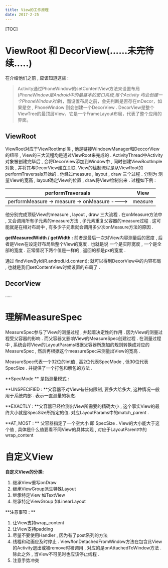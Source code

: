 ```yaml
---
title: View的工作原理
date: 2017-2-25
---
```




[TOC]



# ViewRoot 和 DecorView(......未完待续.....)

在介绍他们之前 , 应该知道这些 :

> Activity通过PhoneWindow的setContentView方法来设置布局(*PhoneWindow是Android中的最基本的窗口系统,每个Activity 均会创建一个PhoneWindow对象*)，而设置布局之前，会先判断是否存在mDecor，如果是空 , PhoneWindow 则会创建一个DecorView . DecorView是整个ViewTree的最顶层View，它是一个FrameLayout布局，代表了整个应用的界面。

## ViewRoot

ViewRoot对应于ViewRootImpl类 , 他是链接WindoewManager和DeccorView的纽带 , View的三大流程均是通过ViewRoot来完成的 . ActivityThread中Activity对象被创建完毕后 , 会将DecorView添加到Window中 , 同时创建ViewRootImple对象 , 并将其与DecorView建立关联. View的绘制流程是从ViewRoot的performTraversals开始的 . 他经过measure , layout , draw 三个过程 . 分别为 测量View的宽高 , layout确定View的位置 , draw将View绘制出来 . 过程如下例 :

|            performTraversals             |  View   |
| :--------------------------------------: | :-----: |
| performMeasure -> measure -> onMeasure ----> | measure |

他分别完成顶级View的measure , layout , draw 三大流程 . 在onMeasure方法中 , 又会调用所有子元素的measure方法  , 子元素重复父容器的measure过程 . 这可能就是在相对布局中  , 有多少子元素就会调用多少次onMeasure方法的原因 . 

**getMeasuredWidth / getWidth :** 前者是最后一次对View内容测量后的宽度 , 后者是View在设定好布局后整个View的宽度 . 也就是说  一个是实际宽度 , 一个是全部的宽度 . 正常情况下两个值是一样的 , 返回的都是px的宽度 .

通过 findViewById(R.androdi.id.content); 就可以得到DecorView中的内容布局 , 也就是我们setContentView时候设置的布局了 . 

## DecorView

.....

# 理解MeasureSpec

MeasureSpec参与了View的测量过程 , 并起着决定性的作用 . 因为View的测量过程受父容器的影响 . 而父容器又影响View的MeasureSpec创建过程 . 在测量过程中 , 系统会将View的LayoutParams根据父容器所施加的规则转换成对应的MeasureSpec , 然后再根据这个measureSpec来测量出View的宽高 . 

MeasureSpec代表一个32位的int值 , 高2位代表SpecMode , 低30位代表SpecSize . 并提供了一个打包和解包的方法 . 

**SpecMode ** 是指测量模式 :

**UNSPECIFIED : **父容器不对View有任何限制,  要多大给多大, 这种情况一般用于系统内部 . 表示一直测量的状态.

**EXACTLY : **父容器已经检测出View所需要的精确大小 , 这个事实View的最终大小就是SpecSize所指定的值. 对应LayoutParams中的match_parent .

**AT_MOST : ** 父容器指定了一个空大小 即 SpecSize . View的大小能大于这个值 , 具体是什么值要看不同View的具体实现 , 对应于LayoutParent中的wrap_content 

# 自定义View

**自定义View的分类:**

1. 继承View重写onDraw
2. 继承ViewGroup派生特殊Layout
3. 继承特定View 如TextView
4. 继承特定ViewGroup 如LinearLayout

**注意事项 : **

1. 让View支持wrap_content
2. 让View支持padding
3. 尽量不要使用Handler , 因为有了post系列的方法
4. 线程和动画应及时停止 . View#onDetachedFromWindow方法在包含此View的Activity退出或被remove时被调用 , 对应的是onAttachedToWindow方法 . 除此之外 , 当View不可见时也应该停止线程 . 
5. 注意手势冲突